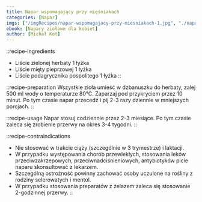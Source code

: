 ```yaml
---
title: Napar wspomagający przy mięśniakach
categories: [Napar]
imgs: ["/imgRecipes/napar-wspomagajacy-przy-miesniakach-1.jpg", "./napar-wspomagajacy-przy-miesniakach-2.jpg"]
ebook: [Napary ziołowe dla kobiet]
author: [Michał Kot]
---
```


::recipe-ingredients
- Liście zielonej herbaty 1 łyżka
- Liście mięty pieprzowej 1 łyżka
- Liście podagrycznika pospolitego 1 łyżka
::

::recipe-preparation
Wszystkie zioła umieść w dzbanuszku do herbaty, zalej 500 ml wody o temperaturze 80°C. Zaparzaj pod przykryciem przez 10 minut. Po tym czasie napar przecedź i pij 2-3 razy dziennie w mniejszych porcjach.
::

::recipe-usage
Napar stosuj codziennie przez 2-3 miesiące. Po tym czasie zaleca się zrobienie przerwy na okres 3-4 tygodni.
::

::recipe-contraindications
- Nie stosować w trakcie ciąży (szczególnie w 3 trymestrze) i laktacji.
- W przypadku występowania chorób przewlekłych, stosowania leków przeciwzakrzepowych, przeciwnadciśnieniowych, antybiotyków picie naparu skonsultować z lekarzem.
- Szczególną ostrożność powinny zachować osoby uczulone na rośliny z rodziny selerowatych i mentol.
- W przypadku stosowania preparatów z żelazem zaleca się stosowanie 2-godzinnej przerwy.
::